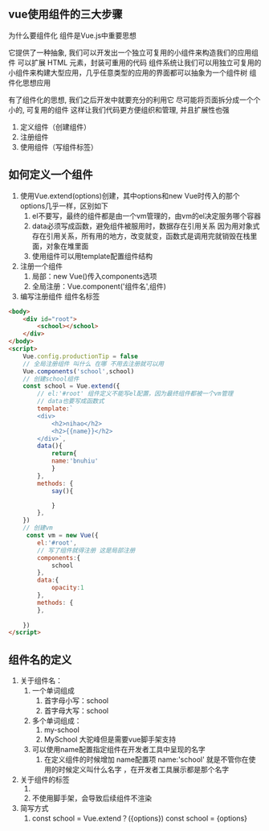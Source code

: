 ## vue使用组件的三大步骤
为什么要组件化
组件是Vue.js​中重要思想

它提供了一种抽象, 我们可以开发出一个独立可复用的小组件来构造我们的应用组件
可以扩展 HTML 元素，封装可重用的代码
组件系统让我们可以用独立可复用的小组件来构建大型应用，几乎任意类型的应用的界面都可以抽象为一个组件树
组件化思想应用 

有了组件化的思想, 我们之后开发中就要充分的利用它
尽可能将页面拆分成一个个小的, 可复用的组件
这样让我们代码更方便组织和管理, 并且扩展性也强
1. 定义组件（创建组件）
2. 注册组件
3. 使用组件（写组件标签）

## 如何定义一个组件
1. 使用Vue.extend(options)创建，其中options和new Vue时传入的那个options几乎一样，区别如下
   1. el不要写，最终的组件都是由一个vm管理的，由vm的el决定服务哪个容器
   2. data必须写成函数，避免组件被服用时，数据存在引用关系 因为用对象式存在引用关系，所有用的地方，改变就变，函数式是调用完就销毁在栈里面，对象在堆里面
   3. 使用组件可以用template配置组件结构
2. 注册一个组件
   1. 局部：new Vue()传入components选项
   2. 全局注册：Vue.component('组件名',组件)
3. 编写注册组件
   组件名标签

```html
<body>
    <div id="root">
        <school></school>
    </div>
</body>
<script>
    Vue.config.productionTip = false
    // 全局注册组件 叫什么 在哪 不用去注册就可以用
    Vue.components('school',school)
    // 创建school组件
    const school = Vue.extend({
        // el:'#root' 组件定义不能写el配置，因为最终组件都被一个vm管理
        // data也要写成函数式
        template:`
        <div>
            <h2>nihao</h2>
            <h2>{{name}}</h2>
        </div>`,
        data(){
            return{
            name:'bnuhiu'
            }
        },
        methods: {
            say(){

            }
        },
    })
    // 创建vm
     const vm = new Vue({
        el:'#root',
        // 写了组件就得注册 这是局部注册
        components:{
            school
        },
        data:{
            opacity:1
        },
        methods: {
        },
       
    })
</script>

```

## 组件名的定义
1. 关于组件名：
   1. 一个单词组成
      1. 首字母小写：school
      2. 首字母大写：school
   2. 多个单词组成：
      1. my-school
      2. MySchool 大驼峰但是需要vue脚手架支持
   3. 可以使用name配置指定组件在开发者工具中呈现的名字
      1. 在定义组件的时候增加 name配置项 name:'school' 就是不管你在使用的时候定义叫什么名字 ，在开发者工具展示都是那个名字
2. 关于组件的标签
   1. <school></school>
   2. <school/> 不使用脚手架，会导致后续组件不渲染
3. 简写方式
   1. const school = Vue.extend？({options}) const school = {options}